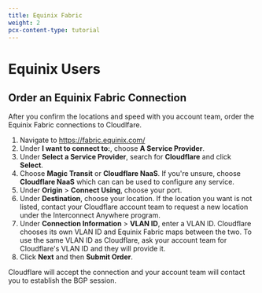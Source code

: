 ```yaml
---
title: Equinix Fabric
weight: 2
pcx-content-type: tutorial
---
```


# Equinix Users

## Order an Equinix Fabric Connection

After you confirm the locations and speed with you account team, order the Equinix Fabric connections to Cloudlfare.

1. Navigate to <https://fabric.equinix.com/>
1. Under **I want to connect to:**, choose **A Service Provider**.
1. Under **Select a Service Provider**, search for **Cloudflare** and click **Select**.
1. Choose **Magic Transit** or **Cloudflare NaaS**. If you're unsure, choose **Cloudflare NaaS** which can can be used to configure any service.
1. Under **Origin** > **Connect Using**, choose your port.
1. Under **Destination**, choose your location. If the location you want is not listed, contact your Cloudflare account team to request a new location under the Interconnect Anywhere program.
1. Under **Connection Information** > **VLAN ID**, enter a VLAN ID. Cloudflare chooses its own VLAN ID and Equinix Fabric maps between the two. To use the same VLAN ID as Cloudflare, ask your account team for Cloudflare's VLAN ID and they will provide it.
1. Click **Next** and then **Submit Order**.

Cloudflare will accept the connection and your account team will contact you to establish the BGP session.
